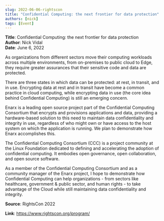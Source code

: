 ```yaml
---
slug: 2022-06-06-rightscon
title: "Confidential Computing: the next frontier for data protection"  
authors: [nick]
tags: [Event]
---
```


**Title**: Confidential Computing: the next frontier for data protection    
**Author**: Nick Vidal  
**Date**: June 6, 2022   

As organizations from different sectors move their computing workloads across multiple environments, from on-premises to public cloud to Edge, they require greater assurances that their sensitive code and data are protected.

There are three states in which data can be protected: at rest, in transit, and in use. Encrypting data at rest and in transit have become a common practice in cloud computing, while encrypting data in use (the core idea behind Confidential Computing) is still an emerging concern.

Enarx is a leading open source project part of the Confidential Computing Consortium that encrypts and provisions applications and data, providing a hardware-based solution to this need to maintain data confidentiality and integrity in use, regardless of who might own or have access to the host system on which the application is running. We plan to demonstrate how Enarx accomplishes this.

The Confidential Computing Consortium (CCC) is a project community at the Linux Foundation dedicated to defining and accelerating the adoption of confidential computing. It embodies open governance, open collaboration, and open source software.

As a member of the Confidential Computing Consortium and as a community manager of the Enarx project, I hope to demonstrate how Confidential Computing can help organizations - from sectors like healthcare, government & public sector, and human rights - to take advantage of the Cloud while still maintaining data confidentiality and integrity.


**Source**: RightsCon 2022  

**Link**: https://www.rightscon.org/program/  